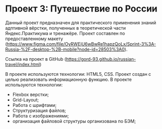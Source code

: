 # Проект 3: Путешествие по России

Данный проект предназначен для практического применения знаний адптивной вёрстки, полученных в теоретической части Яндекс.Практикума и тренажёре.
Проект составлен по предоставленному макету (https://www.figma.com/file/OyRWEjU6wBwRe1hapzQoLx/Sprint-3%3A-Russia-%2F-desktop-%2B-mobile?node-id=28503%3A0).

Ссылка на проект в GitHub (https://gord-93.github.io/russian-travel/index.html)

В проекте используются технологии: HTML5, CSS.
Проект создан с целью реализовать информационную функцию.
В проекте используются технологии:
- Flexbox верстки;
- Grid-Layout;
- Работа с шрифтами;
- Структуризация файлов;
- Работа с изображениями;
- организация файловой структуры организована по БЭМ;

